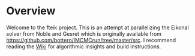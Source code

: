 # Overview

Welcome to the fteik project.  This is an attempt at parallelizing the Eikonal solver from Noble and Gesret which is originally available from https://github.com/bottero/IMCMCrun/tree/master/src.  I recommend reading the [Wiki](https://github.com/bakerb845/fteik/wiki) for algorithmic insights and build instructions.
